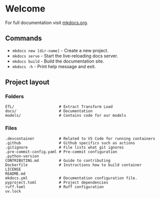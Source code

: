 # Welcome



For full documentation visit [mkdocs.org](https://www.mkdocs.org).

## Commands

* `mkdocs new [dir-name]` - Create a new project.
* `mkdocs serve` - Start the live-reloading docs server.
* `mkdocs build` - Build the documentation site.
* `mkdocs -h` - Print help message and exit.

## Project layout

### Folders

    ETL/                    # Extract Transform Load
    docs/                   # Documentation
    models/                 # Contains code for our models

### Files

    .devcontainer           # Related to VS Code for running containers
	.github                 # Github specifics such as actions
    .gitignore              # File lists what git ignores
    .pre-commit-config.yaml # Pre-commit configuration
    .python-version
    CONTRIBUTING.md         # Guide to contributing
    Dockerfile              # Instructions how to build container
    LICENSE
    README.md
    mkdocs.yml              # Documentation configuration file.
    pyproject.toml          # Project dependencies
    ruff.toml               # Ruff configuration
    uv.lock
